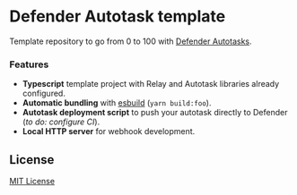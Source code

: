 # Defender Autotask template

Template repository to go from 0 to 100 with [Defender Autotasks](https://docs.openzeppelin.com/defender/autotasks).


### Features
* **Typescript** template project with Relay and Autotask libraries already configured.
* **Automatic bundling** with [esbuild](https://github.com/evanw/esbuild) (`yarn build:foo`).
* **Autotask deployment script** to push your autotask directly to Defender (*to do: configure CI*).
* **Local HTTP server** for webhook development.

## License
[MIT License](LICENSE)
